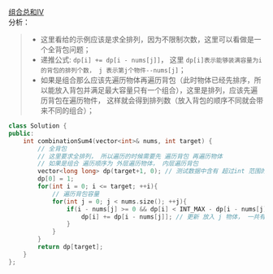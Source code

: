 [组合总和IV](https://leetcode-cn.com/problems/combination-sum-iv/)   
分析：  
> * 这里看给的示例应该是求全排列，因为不限制次数，这里可以看做是一个全背包问题；  
> * 递推公式: `dp[i] += dp[i - nums[j]]`， 这里 `dp[i]表示能够装满容量为i的背包的排列个数， j 表示第j个物件--nums[j]`；  
> * 如果是组合那么应该先遍历物体再遍历背包（此时物体已经先排序，所以能放入背包并满足最大容量只有一个组合），这里是排列，应该先遍历背包在遍历物件， 这样就会得到排列数（放入背包的顺序不同就会带来不同的组合）； 

```C++
class Solution {
public:
    int combinationSum4(vector<int>& nums, int target) {
        // 全背包
        // 这里要求全排列， 所以遍历的时候需要先 遍历背包 再遍历物体
        // 如果是组合 遍历顺序为 外层遍历物体， 内层遍历背包
        vector<long long> dp(target+1, 0); // 测试数据中含有 超过int 范围的 这里尝试用 long
        dp[0] = 1;
        for(int i = 0; i <= target; ++i){
            // 遍历背包容量
            for(int j = 0; j < nums.size(); ++j){
                if(i - nums[j] >= 0 && dp[i] < INT_MAX - dp[i - nums[j]]){
                    dp[i] += dp[i - nums[j]]; // 更新 放入 j 物体， 一共有多少种方法
                }
            }
        } 
        return dp[target];
    }
};
```
